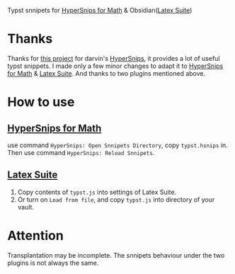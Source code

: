 Typst snnipets for [HyperSnips for Math](https://marketplace.visualstudio.com/items?itemName=OrangeX4.hsnips) & Obsidian([Latex Suite](https://github.com/artisticat1/obsidian-latex-suite))

# Thanks

Thanks for [this project](https://github.com/KarPhoon/VSCode-hsnip-for-Typst) for darvin's [HyperSnips](https://marketplace.visualstudio.com/items?itemName=draivin.hsnips), it provides a lot of useful typst snippets. I made only a few minor changes to adapt it to [HyperSnips for Math](https://marketplace.visualstudio.com/items?itemName=OrangeX4.hsnips) & [Latex Suite](https://github.com/artisticat1/obsidian-latex-suite). And thanks to two plugins mentioned above.

# How to use

## [HyperSnips for Math](https://marketplace.visualstudio.com/items?itemName=OrangeX4.hsnips)

use command `HyperSnips: Open Snnipets Directory`, copy `typst.hsnips`  in. Then use command `HyperSnips: Reload Snnipets`.

## [Latex Suite](https://github.com/artisticat1/obsidian-latex-suite)

1. Copy contents of `typst.js` into settings of Latex Suite.
2. Or turn on `Load from file`, and copy `typst.js` into directory of your vault.

# Attention

Transplantation may be incomplete. The snnipets behaviour under the two plugins is not always the same.
